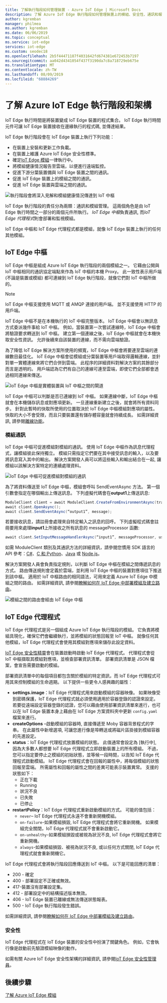 ```yaml
---
title: 了解執行階段如何管理裝置 - Azure IoT Edge | Microsoft Docs
description: 了解 Azure IoT Edge 執行階段如何管理裝置上的模組、安全性、通訊和報告
author: kgremban
manager: philmea
ms.author: kgremban
ms.date: 06/06/2019
ms.topic: conceptual
ms.service: iot-edge
services: iot-edge
ms.custom: seodec18
ms.openlocfilehash: 2b5f44471187f4031642fd674381e672453b7197
ms.sourcegitcommit: aa042d4341054f437f3190da7c8a718729eb675e
ms.translationtype: MT
ms.contentlocale: zh-TW
ms.lasthandoff: 08/09/2019
ms.locfileid: "68884269"
---
```

# <a name="understand-the-azure-iot-edge-runtime-and-its-architecture"></a>了解 Azure IoT Edge 執行階段和架構

IoT Edge 執行時間是將裝置變成 IoT Edge 裝置的程式集合。 IoT Edge 執行時間元件可讓 IoT Edge 裝置接收在邊緣執行的程式碼, 並傳達結果。 

IoT Edge 執行階段會在 IoT Edge 裝置上執行下列功能：

* 在裝置上安裝和更新工作負載。
* 在裝置上維護 Azure IoT Edge 安全性標準。
* 確定[IoT Edge 模組](iot-edge-modules.md)一律執行中。
* 將模組健康情況報告至雲端，以便進行遠端監控。
* 促進下游分葉裝置備與 IoT Edge 裝置之間的通訊。
* 促進 IoT Edge 裝置上的模組之間的通訊。
* 促進 IoT Edge 裝置與雲端之間的通訊。

![執行階段會將深入見解和模組健康情況傳達到 IoT 中樞](./media/iot-edge-runtime/Pipeline.png)

IoT Edge 執行階段的責任分為兩類：通訊和模組管理。 這兩個角色是由 IoT Edge 執行時間之一部分的兩個元件所執行。 *IoT Edge 中樞*負責通訊, 而*IoT Edge 代理程式*則會部署和監視模組。 

IoT Edge 中樞和 IoT Edge 代理程式都是模組，就像 IoT Edge 裝置上執行的任何其他模組。 

## <a name="iot-edge-hub"></a>IoT Edge 中樞

IoT Edge 中樞是組成 Azure IoT Edge 執行階段的兩個模組之一。 它藉由公開與 IoT 中樞相同的通訊協定端點來作為 IoT 中樞的本機 Proxy。 此一致性表示用戶端 (不論是裝置或模組) 都可連線到 IoT Edge 執行階段，就像它們對 IoT 中樞所做的。 

>[!NOTE]
> IoT Edge 中樞支援使用 MQTT 或 AMQP 連接的用戶端。 並不支援使用 HTTP 的用戶端。 

IoT Edge 中樞不是在本機執行的 IoT 中樞完整版本。 IoT Edge 中樞會以無訊息方式委派幾件事給 IoT 中樞。 例如，當裝置第一次嘗試連線時，IoT Edge 中樞會將驗證要求轉送到 IoT 中樞。 建立第一個連線之後，IoT Edge 中樞就會在本機快取安全性資訊。 允許後續來自該裝置的連線，而不需向雲端驗證。 

為了降低 IoT Edge 解決方案所使用的頻寬，IoT Edge 中樞會將要連至雲端的連線數目最佳化。 IoT Edge 中樞會從模組或分葉裝置等用戶端取得邏輯連線，並針對單一實體連線來將它們合併到雲端。 此程序的詳細資料對解決方案的其餘部分而言是透明的。 用戶端認為它們有自己的連線可連至雲端，即使它們全部都會透過相同連線來傳送。 

![IoT Edge 中樞是實體裝置與 IoT 中樞之間的閘道](./media/iot-edge-runtime/Gateway.png)

IoT Edge 中樞可以判斷是否已連線到 IoT 中樞。 如果連線中斷，IoT Edge 中樞就會在本機儲存訊息或對應項更新。 一旦連線重新建立之後，就會將所有資料同步。 針對此暫時的快取所使用的位置取決於 IoT Edge 中樞模組對應項的屬性。 快取的大小不會受限，而且只要裝置還有儲存體容量就會持續成長。 如需詳細資訊, 請參閱[離線功能](offline-capabilities.md)。

### <a name="module-communication"></a>模組通訊

IoT Edge 中樞可促進模組對模組的通訊。 使用 IoT Edge 中樞作為訊息代理程式，讓模組彼此保持獨立。 模組只需指定它們要在其中接受訊息的輸入，以及要將訊息寫入其中的輸出。 解決方案開發人員可以將這些輸入和輸出結合在一起, 讓模組以該解決方案特定的連續處理資料。 

![IoT Edge 中樞可促進模組對模組的通訊](./media/iot-edge-runtime/module-endpoints.png)

為了將資料傳送至 IoT Edge 中樞，模組會呼叫 SendEventAsync 方法。 第一個引數會指定在哪個輸出上傳送訊息。 下列虛擬代碼會在**output1**上傳送訊息:

   ```csharp
   ModuleClient client = await ModuleClient.CreateFromEnvironmentAsync(transportSettings); 
   await client.OpenAsync(); 
   await client.SendEventAsync(“output1”, message); 
   ```

若要接收訊息，請註冊會處理來自特定輸入之訊息的回呼。 下列虛擬程式碼會註冊要用來處理**input1**上所接收之所有訊息的 messageProcessor 函數:

   ```csharp
   await client.SetInputMessageHandlerAsync(“input1”, messageProcessor, userContext);
   ```

如需 ModuleClient 類別及其通訊方法的詳細資訊，請參閱您慣用 SDK 語言的 API 參考：[C#](https://docs.microsoft.com/dotnet/api/microsoft.azure.devices.client.moduleclient?view=azure-dotnet)、[C 和 Python](https://docs.microsoft.com/azure/iot-hub/iot-c-sdk-ref/iothub-module-client-h)、[Java](https://docs.microsoft.com/java/api/com.microsoft.azure.sdk.iot.device.moduleclient?view=azure-java-stable) 或 [Node.js](https://docs.microsoft.com/javascript/api/azure-iot-device/moduleclient?view=azure-node-latest)。

解決方案開發人員會負責指定規則，以判斷 IoT Edge 中樞在模組之間傳遞訊息的方式。 路由傳送規則會定義於雲端，並利用 IoT Edge 中樞的裝置對應項往下推送到該中樞。 適用於 IoT 中樞路由的相同語法，可用來定義 Azure IoT Edge 中模組之間的路由。 如需詳細資訊, 請參閱[瞭解如何在 IoT Edge 中部署模組及建立路由](module-composition.md)。   

![模組之間的路由會經由 IoT Edge 中樞](./media/iot-edge-runtime/module-endpoints-with-routes.png)

## <a name="iot-edge-agent"></a>IoT Edge 代理程式

IoT Edge 代理程式是另一個組成 Azure IoT Edge 執行階段的模組。 它負責將模組具現化，確保它們會繼續執行，並將模組的狀態回報至 IoT 中樞。 就像任何其他模組，IoT Edge 代理程式會使用其模組對應項來儲存此設定資料。 

[IoT Edge 安全性精靈](iot-edge-security-manager.md)會在裝置啟動時啟動 IoT Edge 代理程式。 代理程式會從 IoT 中樞擷取其模組對應項，並檢查部署資訊清單。 部署資訊清單是 JSON 檔案，會宣告需要啟動的模組。 

部署資訊清單中的每個項目都包含關於模組的特定資訊，而 IoT Edge 代理程式可用其來控制模組的生命週期。 以下提供一些更令人感興趣的屬性： 

* **settings.image**：IoT Edge 代理程式用來啟動模組的容器映像。 如果映像受到密碼保護，IoT Edge 代理程式就必須使用適用於容器登錄的認證來設定。 若要從遠端設定容器登錄的認證，您可以藉由使用部署資訊清單來進行，也可以在 IoT Edge 裝置本身上藉由在 IoT Edge 方案資料夾中更新 `config.yaml` 檔案來進行。
* **createOptions** –啟動模組的容器時, 直接傳遞至 Moby 容器背景程式的字串。 在此屬性中新增選項, 可讓您進行像是埠轉送或將磁片區掛接到模組容器的先進設定。  
* **status**：IoT Edge 代理程式放置模組的狀態。 此值通常會設定為 [執行中], 因為大多數人都想要 IoT Edge 代理程式立即啟動裝置上的所有模組。 不過，您可以指定要停止之模組的初始狀態，並等候一段時間，以告知 IoT Edge 代理程式啟動模組。 IoT Edge 代理程式會在回報的屬性中，將每個模組的狀態回報至雲端。 所需屬性和回報的屬性之間的差異可能表示裝置異常。 支援的狀態如下：
   * 正在下載
   * Running
   * 狀況不良
   * 已失敗
   * 已停止
* **restartPolicy**：IoT Edge 代理程式重新啟動模組的方式。 可能的值包括：
   * `never`– IoT Edge 代理程式永遠不會重新開機模組。
   * `on-failure`-如果模組損毀, IoT Edge 代理程式會將它重新開機。 如果模組完全關閉，IoT Edge 代理程式就不會重新啟動它。
   * `on-unhealthy`-如果模組損毀或被視為狀況不良, IoT Edge 代理程式會將它重新開機。
   * `always`-如果模組損毀、被視為狀況不良, 或以任何方式關閉, IoT Edge 代理程式就會重新開機它。 

IoT Edge 代理程式會將執行階段回應傳送到 IoT 中樞。 以下是可能回應的清單：
  * 200 - 確定
  * 400 - 部署設定不正確或無效。
  * 417-裝置沒有部署設定集。
  * 412 - 部署設定中的結構描述版本無效。
  * 406 - IoT Edge 裝置已離線或無法傳送狀態報表。
  * 500 - IoT Edge 執行階段發生錯誤。

如需詳細資訊, 請參閱[瞭解如何在 IoT Edge 中部署模組及建立路由](module-composition.md)。   

### <a name="security"></a>安全性

IoT Edge 代理程式在 IoT Edge 裝置的安全性中扮演了關鍵角色。 例如，它會執行像是啟動前先驗證模組映像的動作。 

如需有關 Azure IoT Edge 安全性架構的詳細資訊, 請參閱[IoT Edge 安全性管理員](iot-edge-security-manager.md)。

## <a name="next-steps"></a>後續步驟

[了解 Azure IoT Edge 模組](iot-edge-modules.md)
